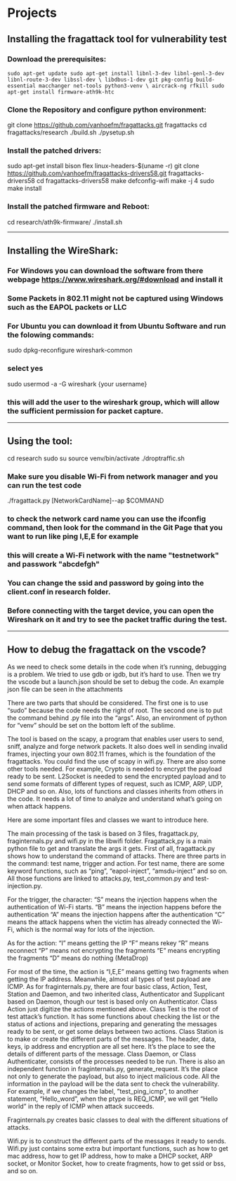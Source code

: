# Projects
## Installing the fragattack tool for vulnerability test

### Download the prerequisites:

`sudo apt-get update
sudo apt-get install libnl-3-dev libnl-genl-3-dev libnl-route-3-dev libssl-dev \
	libdbus-1-dev git pkg-config build-essential macchanger net-tools python3-venv \
	aircrack-ng rfkill
sudo apt-get install firmware-ath9k-htc`

### Clone the Repository and configure python environment:

git clone https://github.com/vanhoefm/fragattacks.git fragattacks
cd fragattacks/research
./build.sh
./pysetup.sh

### Install the patched drivers:

sudo apt-get install bison flex linux-headers-$(uname -r)
git clone https://github.com/vanhoefm/fragattacks-drivers58.git fragattacks-drivers58
cd fragattacks-drivers58
make defconfig-wifi
make -j 4
sudo make install

### Install the patched firmware and Reboot:

cd research/ath9k-firmware/
./install.sh

--------------------------------------------------------------------------

## Installing the WireShark:

### For Windows you can download the software from there webpage https://www.wireshark.org/#download and install it
### Some Packets in 802.11 might not be captured using Windows such as the EAPOL packets or LLC
### For Ubuntu you can download it from Ubuntu Software and run the folowing commands:

sudo dpkg-reconfigure wireshark-common

### select yes

sudo usermod -a -G wireshark {your username}

### this will add the user to the wireshark group, which will allow the sufficient permission for packet capture.

---------------------------------------------------------------------------

## Using the tool:

cd research
sudo su
source venv/bin/activate
./droptraffic.sh

### Make sure you disable Wi-Fi from network manager and you can run the test code

./fragattack.py [NetworkCardName]--ap $COMMAND 

### to check the network card name you can use the ifconfig command, then look for the command in the Git Page that you want to run like ping I,E,E for example

### this will create a Wi-Fi network with the name "testnetwork" and passwork "abcdefgh"
### You can change the ssid and password by going into the client.conf in research folder.

### Before connecting with the target device, you can open the Wireshark on it and try to see the packet traffic during the test. 

----------------

## How to debug the fragattack on the vscode?

As we need to check some details in the code when it’s running, debugging is a problem.  We tried to use gdb or igdb, but it’s hard to use. Then we try the vscode but a launch.json should be set to debug the code. 
An example json file can be seen in the attachments

There are two parts that should be considered. The first one is to use “sudo” because the code needs the right of root. The second one is to put the command behind .py file into the “args”.
Also, an environment of python for “venv” should be set on the bottom left of the sublime. 

The tool is based on the scapy, a program that enables user users to send, sniff, analyze and forge network packets.
It also does well in sending invalid frames, injecting your own 802.11 frames, which is the foundation of the fragattacks. You could find the use of scapy in wifi.py.
There are also some other tools needed. For example, Crypto is needed to encrypt the payload ready to be sent.
L2Socket is needed to send the encrypted payload and to send some formats of different types of request, such as ICMP, ARP, UDP, DHCP and so on.
Also, lots of functions and classes inherits from others in the code. It needs a lot of time to analyze and understand what’s going on when attack happens.  

Here are some important files and classes we want to introduce here.

The main processing of the task is based on 3 files, fragattack.py, fraginternals.py and wifi.py in the libwifi folder.
Fragattack,py is a main python file to get and translate the args it gets. 
First of all, fragattack.py shows how to understand the command of attacks. There are three parts in the command: test name, trigger and action. 
For test name, there are some keyword functions, such as “ping”, “eapol-inject”, “amsdu-inject” and so on. All those functions are linked to attacks.py, test_common.py and test-injection.py. 

For the trigger, the character:
“S” means the injection happens when the authentication of Wi-Fi starts. 
“B” means the injection happens before the authentication
“A” means the injection happens after the authentication
“C” means the attack happens when the victim has already connected the Wi-Fi, which is the normal way for lots of the injection. 

As for the action:
“I” means getting the IP
“F” means rekey
“R” means reconnect
“P” means not encrypting the fragments
“E” means encrypting the fragments
“D” means do nothing (MetaDrop)

For most of the time, the action is “I,E,E” means getting two fragments when getting the IP address. Meanwhile, almost all types of test payload are ICMP.
As for fraginternals.py, there are four basic class, Action, Test, Station and Daemon, and two inherited class, Authenticator and Supplicant based on Daemon, though our test is based only on Authenticator.
Class Action just digitize the actions mentioned above.
Class Test is the root of test attack’s function. It has some functions about checking the list or the status of actions and injections, preparing and generating the messages ready to be sent, or get some delays between two actions.
Class Station is to make or create the different parts of the messages.
The header, data, keys, ip address and encryption are all set here. It’s the place to see the details of different parts of the message. Class Daemon, or Class Authenticater, consists of the processes needed to be run. 
There is also an independent function in fraginternals.py, generate_request. It’s the place not only to generate the payload, but also to inject malicious code.
All the information in the payload will be the data sent to check the vulnerability.
For example, if we changes the label, ”test_ping_icmp”, to another statement, “Hello_word”, when the ptype is REQ_ICMP, we will get “Hello world” in the reply of ICMP when attack succeeds.

Fraginternals.py creates basic classes to deal with the different situations of attacks.

Wifi.py is to construct the different parts of the messages it ready to sends.
Wifi.py just contains some extra but important functions, such as how to get mac address, how to get IP address, how to make a DHCP socket, ARP socket, or Monitor Socket, how to create fragments, how to get ssid or bss, and so on.

 
